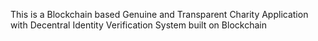 This is a Blockchain based Genuine and Transparent Charity Application with Decentral Identity Verification System built on Blockchain
